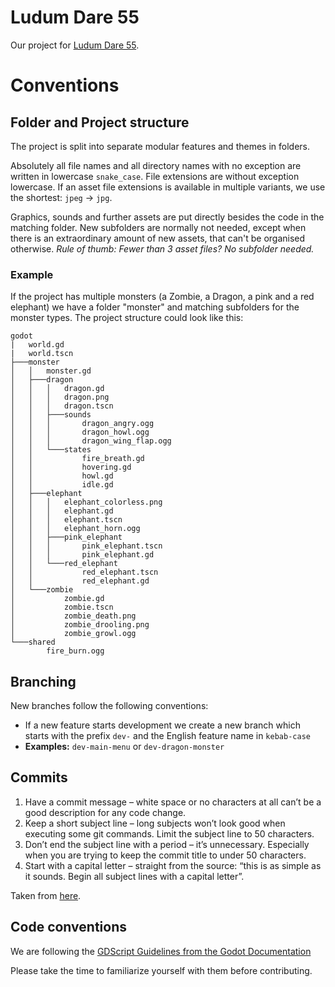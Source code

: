 # Ludum Dare 55
Our project for [Ludum Dare 55](https://ldjam.com/).

# Conventions
## Folder and Project structure
The project is split into separate modular features and themes in folders.

Absolutely all file names and all directory names with no exception are written in lowercase `snake_case`. File extensions are without exception lowercase. If an asset file extensions is available in multiple variants, we use the shortest: `jpeg` -> `jpg`.

Graphics, sounds and further assets are put directly besides the code in the matching folder. New subfolders are normally not needed, except when there is an extraordinary amount of new assets, that can't be organised otherwise.
*Rule of thumb: Fewer than 3 asset files? No subfolder needed.*

### Example
If the project has multiple monsters (a Zombie, a Dragon, a pink and a red elephant) we have a folder "monster" and matching subfolders for the monster types. The project structure could look like this:

```
godot
|   world.gd
|   world.tscn
├───monster
│   │   monster.gd
│   ├───dragon
│   │   │   dragon.gd
│   │   │   dragon.png
│   │   │   dragon.tscn
│   │   ├───sounds
│   │   │       dragon_angry.ogg
│   │   │       dragon_howl.ogg
│   │   │       dragon_wing_flap.ogg
│   │   └───states
│   │           fire_breath.gd
│   │           hovering.gd
│   │           howl.gd
│   │           idle.gd
│   ├───elephant
│   │   │   elephant_colorless.png
│   │   │   elephant.gd
│   │   │   elephant.tscn
│   │   │   elephant_horn.ogg
│   │   ├───pink_elephant
│   │   │       pink_elephant.tscn
│   │   │       pink_elephant.gd
│   │   └───red_elephant
│   │           red_elephant.tscn
│   │           red_elephant.gd
│   └───zombie
│           zombie.gd
│           zombie.tscn
│           zombie_death.png
│           zombie_drooling.png
│           zombie_growl.ogg
└───shared
        fire_burn.ogg
```

## Branching
New branches follow the following conventions:
- If a new feature starts development we create a new branch which starts with the prefix `dev-` and the English feature name in `kebab-case`
- **Examples:** `dev-main-menu` or `dev-dragon-monster`

## Commits
1. Have a commit message – white space or no characters at all can’t be a good description for any code change.
2. Keep a short subject line – long subjects won’t look good when executing some git commands. Limit the subject line to 50 characters.
3. Don’t end the subject line with a period – it’s unnecessary. Especially when you are trying to keep the commit title to under 50 characters.
4. Start with a capital letter – straight from the source: “this is as simple as it sounds. Begin all subject lines with a capital letter”.

Taken from [here](https://www.datree.io/resources/git-commit-message).

## Code conventions
We are following the [GDScript Guidelines from the Godot Documentation](https://docs.godotengine.org/en/stable/getting_started/scripting/gdscript/gdscript_styleguide.html)

Please take the time to familiarize yourself with them before contributing.
